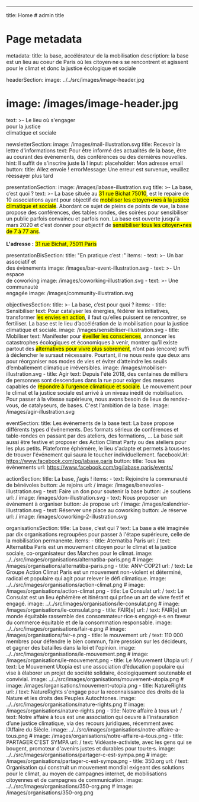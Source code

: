 ---
title: Home # admin title

# Page metadata
metadata: 
  title: la base, accélérateur de la mobilisation
  description: la base est un lieu au coeur de Paris où les citoyen·ne·s se rencontrent et agissent pour le climat et donc la justice écologique et sociale

headerSection:
  image: ../../src/images/image-header.jpg
  # image: /images/image-header.jpg
  text: >-
    Le lieu où s'engager<br>
    pour la justice<br>
    climatique et sociale

newsletterSection: 
  image: /images/mail-illustration.svg
  title: Recevoir la lettre d'informations
  text: Pour être informé des actualités de la base, être au courant des évènements, des conférences ou des dernières nouvelles.
  hint: Il suffit de s'inscrire juste là !
  input: 
    placeholder: Mon adresse email
  button: 
    title: Allez envoie !
  errorMessage: Une erreur est survenue, veuillez réessayer plus tard

presentationSection: 
  image: /images/labase-illustration.svg
  title: >-
    La base, c’est quoi ?
  text: >- 
    La base située au <mark>31 rue Bichat 75010</mark>, est le repaire de 10 associations ayant pour objectif de <mark>mobiliser les citoyen•nes à la justice climatique et sociale</mark>. Abordant ce sujet de pleins de points de vue, la base propose des conférences, des tables rondes, des soirées pour sensibiliser un public parfois convaincu et parfois non. La base est ouverte jusqu'à mars 2020 et c'est donner pour objectif de <mark>sensibiliser tous les citoyen•nes de 7 à 77 ans</mark>.<br>
    <br>
    **L'adresse :** <mark>31 rue Bichat, 75011 Paris</mark>

presentationBisSection: 
  title: "En pratique c’est :"
  items: 
    - text: >-
        Un bar associatif et<br>
        des évènements
      image: /images/bar-event-illustration.svg
    - text: >-
        Un espace<br>
        de coworking
      image: /images/coworking-illustration.svg
    - text: >-
        Une communauté<br>
        engagée
      image: /images/community-illustration.svg

objectivesSection: 
  title: >-
    La base, c’est pour quoi ?
  items:
    - title: Sensibiliser
      text: Pour catalyser les énergies, fédérer les initiatives, transformer <mark>les envies en action</mark>, il faut qu’elles puissent se rencontrer, se fertiliser. La base est le lieu d’accélération de la mobilisation pour la justice climatique et sociale.
      image: /images/sensibiliser-illustration.svg
    - title: Mobiliser
      text: Manifester pour <mark>éveiller les consciences</mark>, annoncer les catastrophes écologiques et économiques à venir, montrer qu’il existe partout des <mark>alternatives pour vivre plus sobrement</mark>, n’ont pas (encore) suffi à déclencher le sursaut nécessaire. Pourtant, il ne nous reste que deux ans pour réorganiser nos modes de vies et éviter d’atteindre les seuils d’emballement climatique irréversibles.
      image: /images/mobiliser-illustration.svg
    - title: Agir
      text: Depuis l'été 2018, des centaines de milliers de personnes sont descendues dans la rue pour exiger des mesures capables de <mark>répondre à l’urgence climatique et sociale</mark>. Le mouvement pour le climat et la justice sociale est arrivé à un niveau inédit de mobilisation. Pour passer à la vitesse supérieure, nous avons besoin de lieux de rendez-vous, de catalyseurs, de bases. C'est l'ambition de la base.
      image: /images/agir-illustration.svg

eventSection: 
  title: Les événements de la base
  text: La base propose différents types d'événements. Des formats sérieux de conférences et table-rondes en passant par des ateliers, des formations, ... La base sait aussi être festive et proposer des Action Climat Party ou des ateliers pour les plus petits. Plateforme éphémère, le lieu s'adapte et permets à tous•tes de trouver l'événement qui saura le toucher individuellement. 
  facebookUrl: https://www.facebook.com/pg/labase.paris
  button: 
    title: Tous les évènements
    url: https://www.facebook.com/pg/labase.paris/events/

actionSection:
  title: La base, j’agis !
  items: 
    - text: Rejoindre la communauté de bénévoles
      button: Je rejoins
      url: /
      image: /images/benevoles-illustration.svg
    - text: Faire un don pour soutenir la base
      button: Je soutiens
      url: /
      image: /images/don-illustration.svg
    - text: Nous proposer un événement à organiser
      button: Je propose
      url: /
      image: /images/calendrier-illustration.svg
    - text: Réserver une place au coworking
      button: Je réserve
      url: /
      image: /images/coworking-2-illustration.svg

organisationsSection:
  title: La base, c’est qui ?
  text: La base a été imaginée par dix organisations regroupées pour passer à l'étape supérieure, celle de la mobilisation permanente.
  items: 
    - title: Aternatiba Paris
      url: /
      text: Alternatiba Paris est un mouvement citoyen pour le climat et la justice sociale, co-organisateur des Marches pour le climat.
      image: ../../src/images/organisations/alternatiba-paris.png
      # image: /images/organisations/alternatiba-paris.png
    - title: ANV-COP21
      url: /
      text: Le Groupe Action Climat Paris est un mouvement non-violent et déterminé, radical et populaire qui agit pour relever le défi climatique.
      image: ../../src/images/organisations/action-climat.png
      # image: /images/organisations/action-climat.png
    - title: Le Consulat
      url: /
      text: Le Consulat est un lieu éphémère et itinérant qui prône un art de vivre festif et engagé.
      image: ../../src/images/organisations/le-consulat.png
      # image: /images/organisations/le-consulat.png
    - title: FAIR[e]
      url: /
      text: FAIR[e] un monde équitable rassemble des consommateur·rice·s engagé·e·s en faveur du commerce équitable et de la consommation responsable.
      image: ../../src/images/organisations/fair-e.png
      # image: /images/organisations/fair-e.png
    - title: le mouvement
      url: /
      text: 110 000 membres pour défendre le bien commun, faire pression sur les décideurs, et gagner des batailles dans la loi et l'opinion.
      image: ../../src/images/organisations/le-mouvement.png
      # image: /images/organisations/le-mouvement.png
    - title: Le Mouvement Utopia 
      url: /
      text: Le Mouvement Utopia est une association d’éducation populaire qui vise à élaborer un projet de société solidaire, écologiquement soutenable et convivial.
      image: ../../src/images/organisations/mouvement-utopia.png
      # image: /images/organisations/mouvement-utopia.png
    - title: NatureRights
      url: /
      text: NatureRights s'engage pour la reconnaissance des droits de la Nature et les droits des Peuples Autochtones.
      image: ../../src/images/organisations/nature-rights.png
      # image: /images/organisations/nature-rights.png
    - title: Notre affaire à tous
      url: /
      text: Notre affaire à tous est une association qui oeuvre à l’instauration d’une justice climatique, via des recours juridiques, récemment avec l’Affaire du Siècle.
      image: ../../src/images/organisations/notre-affaire-a-tous.png
      # image: /images/organisations/notre-affaire-a-tous.png
    - title: PARTAGER C'EST SYMPA
      url: /
      text: Vidéaste-activiste, avec les gens qui se bougent, promoteur d'avenirs justes et durables pour tou·te·s.
      image: ../../src/images/organisations/partager-c-est-sympa.png
      # image: /images/organisations/partager-c-est-sympa.png
    - title: 350.org
      url: /
      text: Organisation qui construit un mouvement mondial exigeant des solutions pour le climat, au moyen de campagnes internet, de mobilisations citoyennes et de campagnes de communication.
      image: ../../src/images/organisations/350-org.png
      # image: /images/organisations/350-org.png